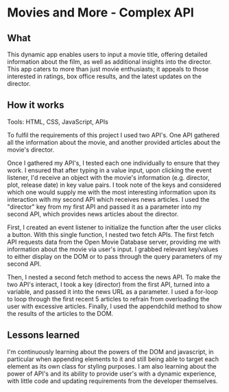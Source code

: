 # Movies and More - Complex API

## What

This dynamic app enables users to input a movie title, offering detailed information about the film, as well as additional insights into the director. This app caters to more than just movie enthusiasts; it appeals to those interested in ratings, box office results, and the latest updates on the director.

## How it works
Tools: HTML, CSS, JavaScript, APIs

To fulfil the requirements of this project I used two API's. One API gathered all the information about the movie, and another provided articles about the movie's director.

Once I gathered my API's, I tested each one individually to ensure that they work. I ensured that after typing in a value input, upon clicking the event listener, I'd receive an object with the movie's information (e.g. director, plot, release date) in key value pairs. I took note of the keys and considered which one would supply me with the most interesting information upon its interaction with my second API which receives news articles. I used the "director" key from my first API and passed it as a parameter into my second API, which provides news articles about the director.

First, I created an event listener to initialize the function after the user clicks a button. With this single function, I nested two fetch APIs. The first fetch API requests data from the Open Movie Database server, providing me with information about the movie via user's input. I grabbed relevant key/values to either display on the DOM or to pass through the query parameters of my second API.

Then, I nested a second fetch method to access the news API. To make the two API's interact, I took  a key (director) from the first API, turned into a variable, and passed it into the news URL as a parameter. I used a for-loop to loop through the first recent 5 articles to refrain from overloading the user with excessive articles. Finally, I used the appendchild method to show the results of the articles to the DOM.

## Lessons learned
I'm continuously learning about the powers of the DOM and javascript, in particular when appending elements to it and still being able to target each element as its own class for styling purposes. I am also learning about the power of API's and its ability to provide user's with a dynamic experience, with little code and updating requirements from the developer themselves.